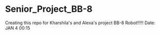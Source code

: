 # Senior_Project_BB-8
Creating this repo for Kharshila's and Alexa's project BB-8 Robot!!!!!
Date: JAN 4 00:15
